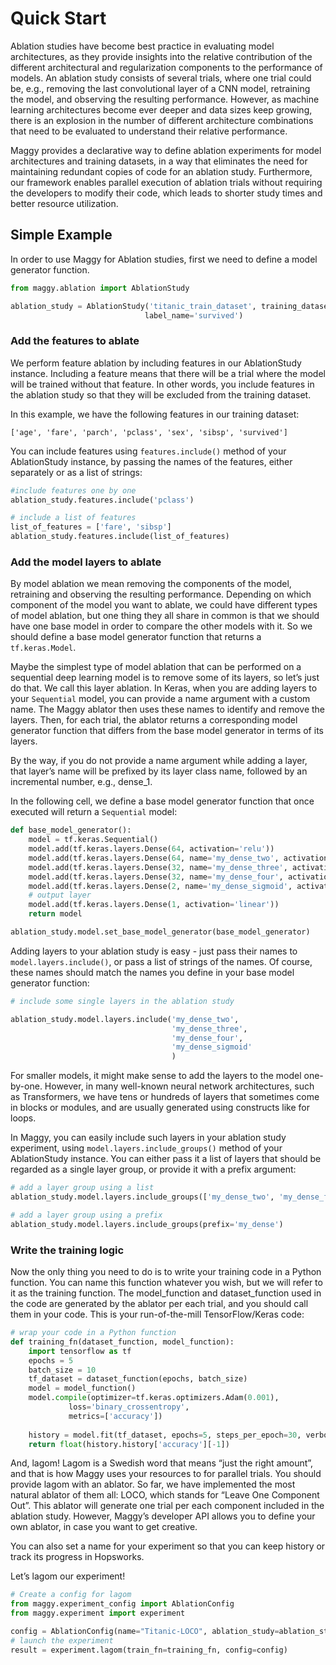 # Quick Start

Ablation studies have become best practice in evaluating model architectures, as they provide insights into the relative 
contribution of the different architectural and regularization components to the performance of models. 
An ablation study consists of several trials, where one trial could be, 
e.g., removing the last convolutional layer of a CNN model, retraining the model, 
and observing the resulting performance. 
However, as machine learning architectures become ever deeper and data sizes keep growing, 
there is an explosion in the number of different architecture combinations that need to be evaluated to understand 
their relative performance. 

Maggy provides a declarative way to define ablation experiments for model architectures 
and training datasets, in a way that eliminates the need for maintaining redundant copies of code for an ablation study.
Furthermore, our framework enables parallel execution of ablation trials without requiring the developers to 
modify their code, which leads to shorter study times and better resource utilization. 

## Simple Example

In order to use Maggy for Ablation studies, first we need to define a model generator function.
```py
from maggy.ablation import AblationStudy

ablation_study = AblationStudy('titanic_train_dataset', training_dataset_version=1,
                              label_name='survived')
```

### Add the features to ablate

We perform feature ablation by including features in our AblationStudy instance. Including a feature means that there 
will be a trial where the model will be trained without that feature. 
In other words, you include features in the ablation study so that they will be excluded from the training dataset.

In this example, we have the following features in our training dataset:
```
['age', 'fare', 'parch', 'pclass', 'sex', 'sibsp', 'survived']
```

You can include features using ```features.include()``` method of your AblationStudy instance, 
by passing the names of the features, either separately or as a list of strings:

```py
#include features one by one
ablation_study.features.include('pclass')

# include a list of features
list_of_features = ['fare', 'sibsp']
ablation_study.features.include(list_of_features)
```

### Add the model layers to ablate

By model ablation we mean removing the components of the model, retraining and observing the resulting performance. 
Depending on which component of the model you want to ablate, we could have different types of model ablation, 
but one thing they all share in common is that we should have one base model in order to compare the other 
models with it. So we should define a base model generator function that returns a ```tf.keras.Model```.

Maybe the simplest type of model ablation that can be performed on a sequential deep learning model is to 
remove some of its layers, so let’s just do that. We call this layer ablation. 
In Keras, when you are adding layers to your ```Sequential``` model, 
you can provide a name argument with a custom name. 
The Maggy ablator then uses these names to identify and remove the layers. 
Then, for each trial, the ablator returns a corresponding model generator function that differs from the base 
model generator in terms of its layers.

By the way, if you do not provide a name argument while adding a layer, that layer’s name will be prefixed by its 
layer class name, followed by an incremental number, e.g., dense_1.

In the following cell, we define a base model generator function that once executed will 
return a ```Sequential``` model:
```py
def base_model_generator():
    model = tf.keras.Sequential()
    model.add(tf.keras.layers.Dense(64, activation='relu'))
    model.add(tf.keras.layers.Dense(64, name='my_dense_two', activation='relu'))
    model.add(tf.keras.layers.Dense(32, name='my_dense_three', activation='relu'))
    model.add(tf.keras.layers.Dense(32, name='my_dense_four', activation='relu'))
    model.add(tf.keras.layers.Dense(2, name='my_dense_sigmoid', activation='sigmoid'))
    # output layer
    model.add(tf.keras.layers.Dense(1, activation='linear'))
    return model

ablation_study.model.set_base_model_generator(base_model_generator)

```

Adding layers to your ablation study is easy - just pass their names to ```model.layers.include()```, 
or pass a list of strings of the names. Of course, these names should match the names you define in your base model 
generator function:
```py
# include some single layers in the ablation study

ablation_study.model.layers.include('my_dense_two', 
                                    'my_dense_three', 
                                    'my_dense_four', 
                                    'my_dense_sigmoid'
                                    )
```

For smaller models, it might make sense to add the layers to the model one-by-one. 
However, in many well-known neural network architectures, such as Transformers, 
we have tens or hundreds of layers that sometimes come 
in blocks or modules, and are usually generated using constructs like for loops.

In Maggy, you can easily include such layers in your ablation study experiment, 
using ```model.layers.include_groups()``` method of your AblationStudy instance. 
You can either pass it a list of layers that should be regarded as a single layer group, 
or provide it with a prefix argument:

```py
# add a layer group using a list
ablation_study.model.layers.include_groups(['my_dense_two', 'my_dense_four'])

# add a layer group using a prefix
ablation_study.model.layers.include_groups(prefix='my_dense')
```

### Write the training logic

Now the only thing you need to do is to write your training code in a Python function. 
You can name this function whatever you wish, but we will refer to it as the training function. 
The model_function and dataset_function used in the code are generated by the ablator per each trial, 
and you should call them in your code. This is your run-of-the-mill TensorFlow/Keras code:

```py
# wrap your code in a Python function
def training_fn(dataset_function, model_function):
    import tensorflow as tf
    epochs = 5
    batch_size = 10
    tf_dataset = dataset_function(epochs, batch_size)
    model = model_function()
    model.compile(optimizer=tf.keras.optimizers.Adam(0.001),
             loss='binary_crossentropy',
             metrics=['accuracy'])
    
    history = model.fit(tf_dataset, epochs=5, steps_per_epoch=30, verbose=0)
    return float(history.history['accuracy'][-1])
```
And, lagom! Lagom is a Swedish word that means “just the right amount”, and that is how Maggy uses your resources to 
for parallel trials. You should provide lagom with an ablator. So far, we have implemented the most natural ablator of 
them all: LOCO, which stands for “Leave One Component Out”. This ablator will generate one trial per each component 
included in the ablation study. However, Maggy’s developer API allows you to define your own ablator, 
in case you want to get creative.

You can also set a name for your experiment so that you can keep history or track its progress in Hopsworks.

Let’s lagom our experiment!

```py
# Create a config for lagom
from maggy.experiment_config import AblationConfig
from maggy.experiment import experiment

config = AblationConfig(name="Titanic-LOCO", ablation_study=ablation_study, ablator="loco", description="", hb_interval=1)
# launch the experiment
result = experiment.lagom(train_fn=training_fn, config=config)
```